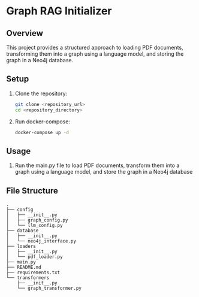 # Graph RAG Initializer

## Overview
This project provides a structured approach to loading PDF documents, transforming them into a graph using a language model, and storing the graph in a Neo4j database.

## Setup
1. Clone the repository:
   ```sh
   git clone <repository_url>
   cd <repository_directory>
   ```
2. Run docker-compose:
   ```sh
   docker-compose up -d
   ```

## Usage
1. Run the main.py file to load PDF documents, transform them into a graph using a language model, and store the graph in a Neo4j database

## File Structure
```
.
├── config
│   ├── __init__.py
│   ├── graph_config.py
│   └── llm_config.py
├── database
│   ├── __init__.py
│   └── neo4j_interface.py
├── loaders
│   ├── __init__.py
│   └── pdf_loader.py
├── main.py
├── README.md
├── requirements.txt
└── transformers
    ├── __init__.py
    └── graph_transformer.py
```
